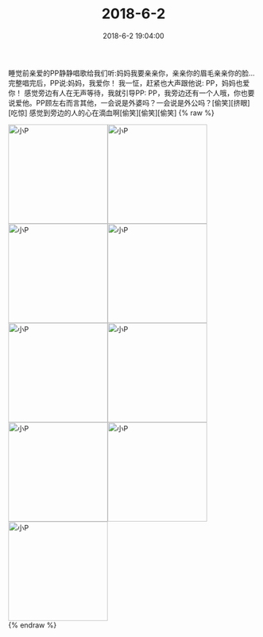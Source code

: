 ﻿---
title: "2018-6-2"
date: 2018-6-2 19:04:00
tags: 文字
categories: 妈妈
---
睡觉前亲爱的PP静静唱歌给我们听:妈妈我要亲亲你，亲亲你的眉毛亲亲你的脸…
完整唱完后，PP说:妈妈，我爱你！
我一怔，赶紧也大声跟他说: PP，妈妈也爱你！
感觉旁边有人在无声等待，我就引导PP: PP，我旁边还有一个人哦，你也要说爱他。PP顾左右而言其他，一会说是外婆吗？一会说是外公吗？[偷笑][挤眼][吃惊]
感觉到旁边的人的心在滴血啊[偷笑][偷笑][偷笑]
{% raw %}
<div style="width:500 px">
<div style="float:left; width:100 px"><img src="/images/微信图片_20190213135344.jpg" width="200" alt="小P"></div>
<div style="float:left; width:100 px"><img src="/images/微信图片_20190213135348.jpg" width="200" alt="小P"></div>
<div style="float:left; width:100 px"><img src="/images/微信图片_20190213135352.jpg" width="200" alt="小P"></div>
<div style="float:left; width:100 px"><img src="/images/微信图片_20190213135356.jpg" width="200" alt="小P"></div>
<div style="float:left; width:100 px"><img src="/images/微信图片_20190213135402.jpg" width="200" alt="小P"></div>
<div style="float:left; width:100 px"><img src="/images/微信图片_20190213135406.jpg" width="200" alt="小P"></div>
<div style="float:left; width:100 px"><img src="/images/微信图片_20190213135410.jpg" width="200" alt="小P"></div>
<div style="float:left; width:100 px"><img src="/images/微信图片_20190213135414.jpg" width="200" alt="小P"></div>
<div style="float:left; width:100 px"><img src="/images/微信图片_20190213135419.jpg" width="200" alt="小P"></div>
<div style="clear:both"></div>
</div>
{% endraw %}